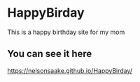 # HappyBirday
This is a happy birthday site for my mom

## You can see it here
https://nelsonsaake.github.io/HappyBirday/
